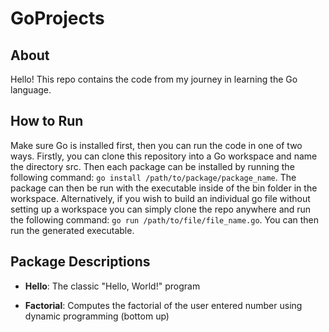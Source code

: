 # GoProjects

## About
Hello! This repo contains the code from my journey in learning the Go language. 

## How to Run
Make sure Go is installed first, then you can run the code in one of two ways. Firstly, you can clone this
repository into a Go workspace and name the directory src. Then each package can be installed by running
the following command: `go install /path/to/package/package_name`. The package can then be run with the
executable inside of the bin folder in the workspace. Alternatively, if you wish to build an individual
go file without setting up a workspace you can simply clone the repo anywhere and run the following 
command: `go run /path/to/file/file_name.go`. You can then run the generated executable.

## Package Descriptions

* __Hello__: The classic "Hello, World!" program

* __Factorial__: Computes the factorial of the user entered number using dynamic programming (bottom up)

